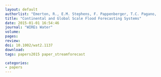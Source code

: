 ```yaml
---
layout: default
authorlist: "Emerton, R., E.M. Stephens, F. Pappenberger, T.C. Pagano, A.H. Weerts, A.W. Wood, P. Salamon, J.D. Brown, N. Hjerdt, C. Donnelly, and H.L. Cloke"
title: "Continental and Global Scale Flood Forecasting Systems"
date: 2015-01-01 16:54:46
journal: "WIREs Water"
volume:
pages:
review:
doi: 10.1002/wat2.1137
download:
tags: papers2015 paper_streamforecast

categories:
- papers
---
```

